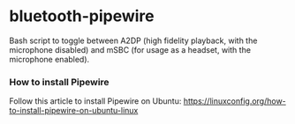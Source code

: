 # bluetooth-pipewire

Bash script to toggle between A2DP (high fidelity playback, with the microphone disabled) and mSBC (for usage as a headset, with the microphone enabled).

### How to install Pipewire

Follow this article to install Pipewire on Ubuntu: https://linuxconfig.org/how-to-install-pipewire-on-ubuntu-linux
